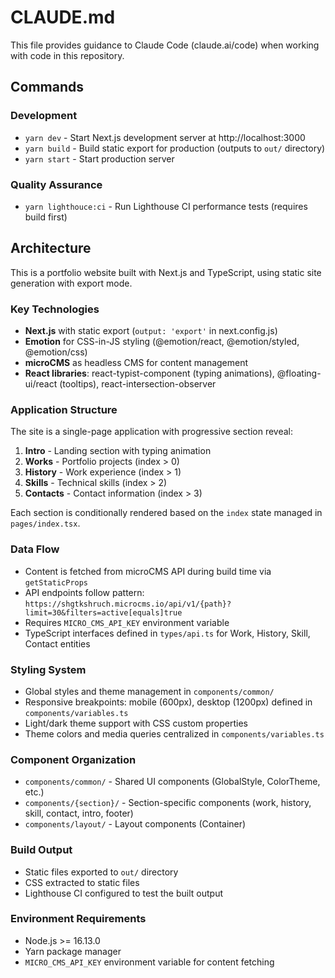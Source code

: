 # CLAUDE.md

This file provides guidance to Claude Code (claude.ai/code) when working with code in this repository.

## Commands

### Development
- `yarn dev` - Start Next.js development server at http://localhost:3000
- `yarn build` - Build static export for production (outputs to `out/` directory)
- `yarn start` - Start production server

### Quality Assurance
- `yarn lighthouce:ci` - Run Lighthouse CI performance tests (requires build first)

## Architecture

This is a portfolio website built with Next.js and TypeScript, using static site generation with export mode.

### Key Technologies
- **Next.js** with static export (`output: 'export'` in next.config.js)
- **Emotion** for CSS-in-JS styling (@emotion/react, @emotion/styled, @emotion/css)
- **microCMS** as headless CMS for content management
- **React libraries**: react-typist-component (typing animations), @floating-ui/react (tooltips), react-intersection-observer

### Application Structure

The site is a single-page application with progressive section reveal:
1. **Intro** - Landing section with typing animation
2. **Works** - Portfolio projects (index > 0)
3. **History** - Work experience (index > 1) 
4. **Skills** - Technical skills (index > 2)
5. **Contacts** - Contact information (index > 3)

Each section is conditionally rendered based on the `index` state managed in `pages/index.tsx`.

### Data Flow
- Content is fetched from microCMS API during build time via `getStaticProps`
- API endpoints follow pattern: `https://shgtkshruch.microcms.io/api/v1/{path}?limit=30&filters=active[equals]true`
- Requires `MICRO_CMS_API_KEY` environment variable
- TypeScript interfaces defined in `types/api.ts` for Work, History, Skill, Contact entities

### Styling System
- Global styles and theme management in `components/common/`
- Responsive breakpoints: mobile (600px), desktop (1200px) defined in `components/variables.ts`
- Light/dark theme support with CSS custom properties
- Theme colors and media queries centralized in `components/variables.ts`

### Component Organization
- `components/common/` - Shared UI components (GlobalStyle, ColorTheme, etc.)
- `components/{section}/` - Section-specific components (work, history, skill, contact, intro, footer)
- `components/layout/` - Layout components (Container)

### Build Output
- Static files exported to `out/` directory
- CSS extracted to static files
- Lighthouse CI configured to test the built output

### Environment Requirements
- Node.js >= 16.13.0
- Yarn package manager
- `MICRO_CMS_API_KEY` environment variable for content fetching
